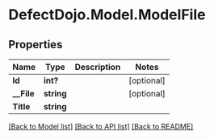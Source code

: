 # DefectDojo.Model.ModelFile
## Properties

Name | Type | Description | Notes
------------ | ------------- | ------------- | -------------
**Id** | **int?** |  | [optional] 
**__File** | **string** |  | [optional] 
**Title** | **string** |  | 

[[Back to Model list]](../README.md#documentation-for-models) [[Back to API list]](../README.md#documentation-for-api-endpoints) [[Back to README]](../README.md)

